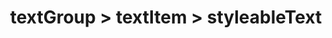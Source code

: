 ---
title: textGroup > textItem > styleableText
redirect_to: "/releases/v10.2.0/developers/obo_nodes/styleable_text"
---